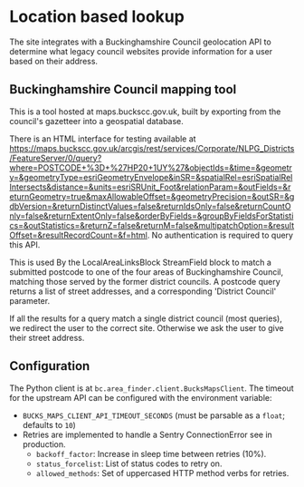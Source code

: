 # Location based lookup

The site integrates with a Buckinghamshire Council geolocation API to determine what legacy council websites provide information for a user based on their address.

## Buckinghamshire Council mapping tool

This is a tool hosted at maps.buckscc.gov.uk, built by exporting from the council's gazetteer into a geospatial database.

There is an HTML interface for testing available at https://maps.buckscc.gov.uk/arcgis/rest/services/Corporate/NLPG_Districts/FeatureServer/0/query?where=POSTCODE+%3D+%27HP20+1UY%27&objectIds=&time=&geometry=&geometryType=esriGeometryEnvelope&inSR=&spatialRel=esriSpatialRelIntersects&distance=&units=esriSRUnit_Foot&relationParam=&outFields=&returnGeometry=true&maxAllowableOffset=&geometryPrecision=&outSR=&gdbVersion=&returnDistinctValues=false&returnIdsOnly=false&returnCountOnly=false&returnExtentOnly=false&orderByFields=&groupByFieldsForStatistics=&outStatistics=&returnZ=false&returnM=false&multipatchOption=&resultOffset=&resultRecordCount=&f=html. No authentication is required to query this API.

This is used By the LocalAreaLinksBlock StreamField block to match a submitted postcode to one of the four areas of Buckinghamshire Council, matching those served by the former district councils. A postcode query returns a list of street addresses, and a corresponding 'District Council' parameter.

If all the results for a query match a single district council (most queries), we redirect the user to the correct site. Otherwise we ask the user to give their street address.

## Configuration

The Python client is at `bc.area_finder.client.BucksMapsClient`. The timeout for the upstream API can be configured with the environment variable:

- `BUCKS_MAPS_CLIENT_API_TIMEOUT_SECONDS` (must be parsable as a `float`; defaults to `10`)
- Retries are implemented to handle a Sentry ConnectionError see in production.
  - `backoff_factor`: Increase in sleep time between retries (10%).
  - `status_forcelist`: List of status codes to retry on.
  - `allowed_methods`: Set of uppercased HTTP method verbs for retries.
